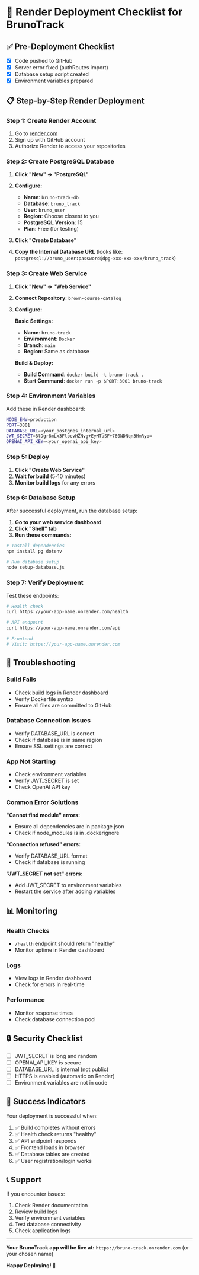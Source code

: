 # 🚀 Render Deployment Checklist for BrunoTrack

## ✅ **Pre-Deployment Checklist**

- [x] Code pushed to GitHub
- [x] Server error fixed (authRoutes import)
- [x] Database setup script created
- [x] Environment variables prepared

## 📋 **Step-by-Step Render Deployment**

### **Step 1: Create Render Account**
1. Go to [render.com](https://render.com)
2. Sign up with GitHub account
3. Authorize Render to access your repositories

### **Step 2: Create PostgreSQL Database**

1. **Click "New" → "PostgreSQL"**
2. **Configure:**
   - **Name**: `bruno-track-db`
   - **Database**: `bruno_track`
   - **User**: `bruno_user`
   - **Region**: Choose closest to you
   - **PostgreSQL Version**: 15
   - **Plan**: Free (for testing)

3. **Click "Create Database"**
4. **Copy the Internal Database URL** (looks like: `postgresql://bruno_user:password@dpg-xxx-xxx-xxx/bruno_track`)

### **Step 3: Create Web Service**

1. **Click "New" → "Web Service"**
2. **Connect Repository**: `brown-course-catalog`
3. **Configure:**

   **Basic Settings:**
   - **Name**: `bruno-track`
   - **Environment**: `Docker`
   - **Branch**: `main`
   - **Region**: Same as database

   **Build & Deploy:**
   - **Build Command**: `docker build -t bruno-track .`
   - **Start Command**: `docker run -p $PORT:3001 bruno-track`

### **Step 4: Environment Variables**

Add these in Render dashboard:

```bash
NODE_ENV=production
PORT=3001
DATABASE_URL=<your_postgres_internal_url>
JWT_SECRET=8lDgr8mLx3FlpcvHZNvg+EyMTuSF+760NDNqn3HmRyo=
OPENAI_API_KEY=<your_openai_api_key>
```

### **Step 5: Deploy**

1. **Click "Create Web Service"**
2. **Wait for build** (5-10 minutes)
3. **Monitor build logs** for any errors

### **Step 6: Database Setup**

After successful deployment, run the database setup:

1. **Go to your web service dashboard**
2. **Click "Shell" tab**
3. **Run these commands:**

```bash
# Install dependencies
npm install pg dotenv

# Run database setup
node setup-database.js
```

### **Step 7: Verify Deployment**

Test these endpoints:

```bash
# Health check
curl https://your-app-name.onrender.com/health

# API endpoint
curl https://your-app-name.onrender.com/api

# Frontend
# Visit: https://your-app-name.onrender.com
```

## 🔧 **Troubleshooting**

### **Build Fails**
- Check build logs in Render dashboard
- Verify Dockerfile syntax
- Ensure all files are committed to GitHub

### **Database Connection Issues**
- Verify DATABASE_URL is correct
- Check if database is in same region
- Ensure SSL settings are correct

### **App Not Starting**
- Check environment variables
- Verify JWT_SECRET is set
- Check OpenAI API key

### **Common Error Solutions**

**"Cannot find module" errors:**
- Ensure all dependencies are in package.json
- Check if node_modules is in .dockerignore

**"Connection refused" errors:**
- Verify DATABASE_URL format
- Check if database is running

**"JWT_SECRET not set" errors:**
- Add JWT_SECRET to environment variables
- Restart the service after adding variables

## 📊 **Monitoring**

### **Health Checks**
- `/health` endpoint should return "healthy"
- Monitor uptime in Render dashboard

### **Logs**
- View logs in Render dashboard
- Check for errors in real-time

### **Performance**
- Monitor response times
- Check database connection pool

## 🔒 **Security Checklist**

- [ ] JWT_SECRET is long and random
- [ ] OPENAI_API_KEY is secure
- [ ] DATABASE_URL is internal (not public)
- [ ] HTTPS is enabled (automatic on Render)
- [ ] Environment variables are not in code

## 🎉 **Success Indicators**

Your deployment is successful when:

1. ✅ Build completes without errors
2. ✅ Health check returns "healthy"
3. ✅ API endpoint responds
4. ✅ Frontend loads in browser
5. ✅ Database tables are created
6. ✅ User registration/login works

## 📞 **Support**

If you encounter issues:

1. Check Render documentation
2. Review build logs
3. Verify environment variables
4. Test database connectivity
5. Check application logs

---

**Your BrunoTrack app will be live at:**
`https://bruno-track.onrender.com` (or your chosen name)

**Happy Deploying! 🚀** 